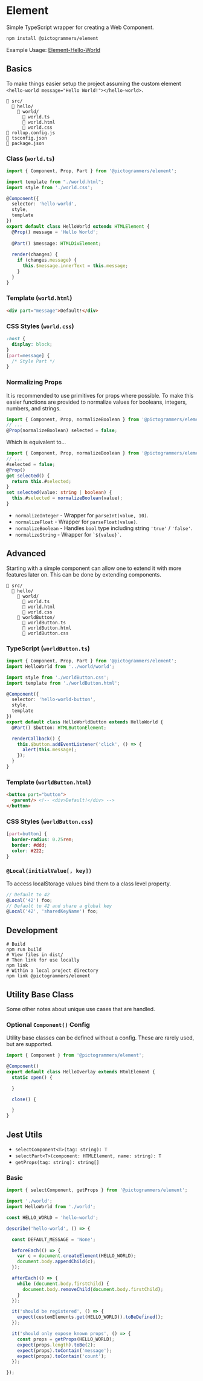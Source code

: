 # Element

Simple TypeScript wrapper for creating a Web Component.

```bash
npm install @pictogrammers/element
```

Example Usage: [Element-Hello-World](https://github.com/Pictogrammers/Element-Hello-World)

## Basics

To make things easier setup the project assuming the custom element `<hello-world message="Hello World!"></hello-world>`.

```
📂 src/
  📂 hello/
    📂 world/
      📃 world.ts
      📃 world.html
      📃 world.css
📃 rollup.config.js
📃 tsconfig.json
📃 package.json
```

### Class (`world.ts`)

```typescript
import { Component, Prop, Part } from '@pictogrammers/element';

import template from "./world.html";
import style from './world.css';

@Component({
  selector: 'hello-world',
  style,
  template
})
export default class HelloWorld extends HTMLElement {
  @Prop() message = 'Hello World';
  
  @Part() $message: HTMLDivElement;
  
  render(changes) {
    if (changes.message) {
      this.$message.innerText = this.message;
    }
  }
}
```

### Template (`world.html`)

```html
<div part="message">Default!</div>
```

### CSS Styles (`world.css`)

```css
:host {
  display: block;
}
[part=message] {
  /* Style Part */
}
```

### Normalizing Props

It is recommended to use primitives for props where possible. To make this easier functions are provided to normalize values for booleans, integers, numbers, and strings.

```typescript
import { Component, Prop, normalizeBoolean } from '@pictogrammers/element';
// ...
@Prop(normalizeBoolean) selected = false;
```

Which is equivalent to...

```typescript
import { Component, Prop, normalizeBoolean } from '@pictogrammers/element';
// ...
#selected = false;
@Prop()
get selected() {
  return this.#selected;
}
set selected(value: string | boolean) {
  this.#selected = normalizeBoolean(value);
}
```

- `normalizeInteger` - Wrapper for `parseInt(value, 10)`.
- `normalizeFloat` - Wrapper for `parseFloat(value)`.
- `normalizeBoolean` - Handles `bool` type including string `'true'` / `'false'`.
- `normalizeString` - Wrapper for `` `${value}` ``.

## Advanced

Starting with a simple component can allow one to extend it with more features later on. This can be done by extending components.

```
📂 src/
  📂 hello/
    📂 world/
      📃 world.ts
      📃 world.html
      📃 world.css
    📂 worldButton/
      📃 worldButton.ts
      📃 worldButton.html
      📃 worldButton.css
```

### TypeScript (`worldButton.ts`)

```typescript
import { Component, Prop, Part } from '@pictogrammers/element';
import HelloWorld from '../world/world';

import style from './worldButton.css';
import template from './worldButton.html';

@Component({
  selector: 'hello-world-button',
  style,
  template
})
export default class HelloWorldButton extends HelloWorld {
  @Part() $button: HTMLButtonElement;

  renderCallback() {
    this.$button.addEventListener('click', () => {
      alert(this.message);
    });
  }
}
```

### Template (`worldButton.html`)

```html
<button part="button">
  <parent/> <!-- <div>Default!</div> -->
</button>
```

### CSS Styles (`worldButton.css`)

```css
[part=button] {
  border-radius: 0.25rem;
  border: #ddd;
  color: #222;
}
```

### `@Local(initialValue[, key])`

To access localStorage values bind them to a class level property.

```js
// Default to 42
@Local('42') foo;
// Default to 42 and share a global key
@Local('42', 'sharedKeyName') foo;
```

## Development

```
# Build
npm run build
# View files in dist/
# Then link for use locally
npm link
# Within a local project directory
npm link @pictogrammers/element
```

## Utility Base Class

Some other notes about unique use cases that are handled.

### Optional `Component()` Config

Utility base classes can be defined without a config. These are rarely used, but are supported.

```typescript
import { Component } from '@pictogrammers/element';

@Component()
export default class HelloOverlay extends HtmlElement {
  static open() {

  }

  close() {

  }
}
```

## Jest Utils

- `selectComponent<T>(tag: string): T`
- `selectPart<T>(component: HTMLElement, name: string): T`
- `getProps(tag: string): string[]`

### Basic

```typescript
import { selectComponent, getProps } from '@pictogrammers/element';

import './world';
import HelloWorld from './world';

const HELLO_WORLD = 'hello-world';

describe('hello-world', () => {

  const DEFAULT_MESSAGE = 'None';

  beforeEach(() => {
    var c = document.createElement(HELLO_WORLD);
    document.body.appendChild(c);
  });

  afterEach(() => {
    while (document.body.firstChild) {
      document.body.removeChild(document.body.firstChild);
    }
  });

  it('should be registered', () => {
    expect(customElements.get(HELLO_WORLD)).toBeDefined();
  });

  it('should only expose known props', () => {
    const props = getProps(HELLO_WORLD);
    expect(props.length).toBe(2);
    expect(props).toContain('message');
    expect(props).toContain('count');
  });

});
```
